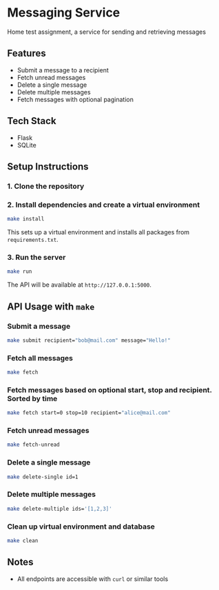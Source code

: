 # Messaging Service

Home test assignment, a service for sending and retrieving messages

## Features

- Submit a message to a recipient
- Fetch unread messages
- Delete a single message
- Delete multiple messages
- Fetch messages with optional pagination

## Tech Stack

- Flask
- SQLite


## Setup Instructions

### 1. Clone the repository


### 2. Install dependencies and create a virtual environment
```bash
make install
```

This sets up a virtual environment and installs all packages from `requirements.txt`.

### 3. Run the server
```bash
make run
```

The API will be available at `http://127.0.0.1:5000`.

## API Usage with `make`

### Submit a message

```bash
make submit recipient="bob@mail.com" message="Hello!"
```

### Fetch all messages
```bash
make fetch
```

### Fetch messages based on optional start, stop and recipient. Sorted by time
```bash
make fetch start=0 stop=10 recipient="alice@mail.com"
```

### Fetch unread messages
```bash
make fetch-unread
```

### Delete a single message
```bash
make delete-single id=1
```

### Delete multiple messages
```bash
make delete-multiple ids='[1,2,3]'
```

### Clean up virtual environment and database
```bash
make clean
```

## Notes

- All endpoints are accessible with `curl` or similar tools
